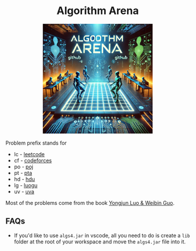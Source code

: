 <div align="center">

# Algorithm Arena
<figure>
        <img src="algo-arena.webp" alt="missing image" style="width: 300px; height: auto;">
        <figcaption></figcaption>
    </figure>
</div>

Problem prefix stands for
- lc - [leetcode](https://leetcode.cn/)
- cf - [codeforces](https://codeforces.com/)
- po - [poj](https://poj.org/)
- pt - [pta](https://pintia.cn/home)
- hd - [hdu](https://acm.hdu.edu.cn/)
- lg - [luogu](https://www.luogu.com.cn/)
- uv - [uva](https://onlinejudge.org/)

Most of the problems come from the book [Yongjun Luo & Weibin Guo](http://www.tup.tsinghua.edu.cn/Wap/tsxqy.aspx?id=08808001).


## FAQs

- If you'd like to use `algs4.jar` in vscode, all you need to do is create a `lib` folder at the root of your workspace and move the `algs4.jar` file into it.
